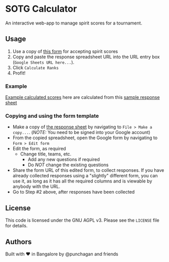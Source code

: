 # SOTG Calculator

An interactive web-app to manage spirit scores for a tournament.

## Usage

1. Use a copy of <a href="https://docs.google.com/spreadsheets/d/1q3Zr1IbbL6r87UpGkQ-D9hyJtw6cP8GlVLVRvFkVACU/edit#gid=1141649430" target="_blank_">this form</a> for accepting spirit scores <!-- see-more-link -->
1. Copy and paste the response spreadsheet URL into the URL entry box (`Google
   Sheets URL here...`).
1. Click `Calculate Ranks`
1. Profit!

### Example

<a href="https://sotg-calculator.herokuapp.com/?url=https%3A%2F%2Fdocs.google.com%2Fspreadsheets%2Fd%2F10uHbqsqrFV_5eFdpPi4ybHeKnzEzpNe1uq6LlCR8hwU" target="_blank_">Example calculated scores</a> here are calculated from this <a href="https://docs.google.com/spreadsheets/d/10uHbqsqrFV_5eFdpPi4ybHeKnzEzpNe1uq6LlCR8hwU/edit#gid=1141649430" target="_blank_">sample response sheet</a>

<!-- More -->
### Copying and using the form template

- Make a copy of <a href="https://docs.google.com/spreadsheets/d/1q3Zr1IbbL6r87UpGkQ-D9hyJtw6cP8GlVLVRvFkVACU/edit#gid=1141649430" target="_blank_">the response sheet</a> by navigating to `File > Make a
  copy...`. (*NOTE:* You need to be signed into your Google account)
- From the copied spreadsheet, open the Google form by navigating to `Form >
  Edit form`
- Edit the form, as required
  - Change title, teams, etc.
    - Add any new questions if required
    - Do *NOT* change the existing questions
- Share the form URL of this edited form, to collect responses. If you have
  already collected responses using a "slightly" different form, you can use
  it, as long as it has all the required columns and is viewable by anybody
  with the URL.
- Go to Step #2 above, after responses have been collected

## License

This code is licensed under the GNU AGPL v3. Please see the `LICENSE` file for
details.

## Authors

Built with :heart: in Bangalore by @punchagan and friends
